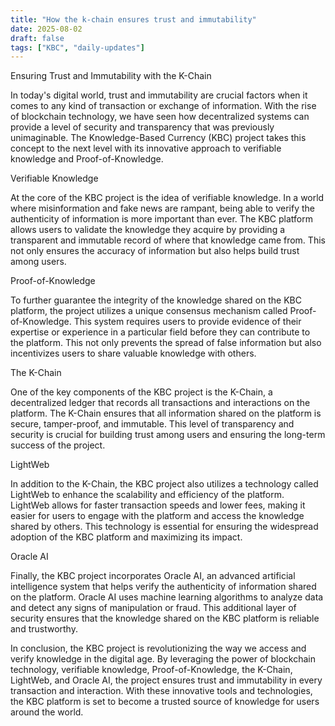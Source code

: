 ```yaml
---
title: "How the k‑chain ensures trust and immutability"
date: 2025-08-02
draft: false
tags: ["KBC", "daily-updates"]
---
```


Ensuring Trust and Immutability with the K-Chain

In today's digital world, trust and immutability are crucial factors when it comes to any kind of transaction or exchange of information. With the rise of blockchain technology, we have seen how decentralized systems can provide a level of security and transparency that was previously unimaginable. The Knowledge-Based Currency (KBC) project takes this concept to the next level with its innovative approach to verifiable knowledge and Proof-of-Knowledge.

Verifiable Knowledge

At the core of the KBC project is the idea of verifiable knowledge. In a world where misinformation and fake news are rampant, being able to verify the authenticity of information is more important than ever. The KBC platform allows users to validate the knowledge they acquire by providing a transparent and immutable record of where that knowledge came from. This not only ensures the accuracy of information but also helps build trust among users.

Proof-of-Knowledge

To further guarantee the integrity of the knowledge shared on the KBC platform, the project utilizes a unique consensus mechanism called Proof-of-Knowledge. This system requires users to provide evidence of their expertise or experience in a particular field before they can contribute to the platform. This not only prevents the spread of false information but also incentivizes users to share valuable knowledge with others.

The K-Chain

One of the key components of the KBC project is the K-Chain, a decentralized ledger that records all transactions and interactions on the platform. The K-Chain ensures that all information shared on the platform is secure, tamper-proof, and immutable. This level of transparency and security is crucial for building trust among users and ensuring the long-term success of the project.

LightWeb

In addition to the K-Chain, the KBC project also utilizes a technology called LightWeb to enhance the scalability and efficiency of the platform. LightWeb allows for faster transaction speeds and lower fees, making it easier for users to engage with the platform and access the knowledge shared by others. This technology is essential for ensuring the widespread adoption of the KBC platform and maximizing its impact.

Oracle AI

Finally, the KBC project incorporates Oracle AI, an advanced artificial intelligence system that helps verify the authenticity of information shared on the platform. Oracle AI uses machine learning algorithms to analyze data and detect any signs of manipulation or fraud. This additional layer of security ensures that the knowledge shared on the KBC platform is reliable and trustworthy.

In conclusion, the KBC project is revolutionizing the way we access and verify knowledge in the digital age. By leveraging the power of blockchain technology, verifiable knowledge, Proof-of-Knowledge, the K-Chain, LightWeb, and Oracle AI, the project ensures trust and immutability in every transaction and interaction. With these innovative tools and technologies, the KBC platform is set to become a trusted source of knowledge for users around the world.
